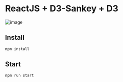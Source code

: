 # ReactJS + D3-Sankey + D3

![image](https://github.com/user-attachments/assets/ed7cba23-b9f8-4d12-bd51-5302ac0a937e)

## Install

```js
npm install
```

## Start

```js
npm run start
```
